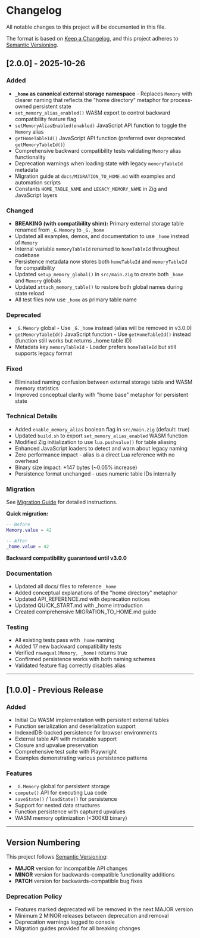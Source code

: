 # Changelog

All notable changes to this project will be documented in this file.

The format is based on [Keep a Changelog](https://keepachangelog.com/en/1.0.0/),
and this project adheres to [Semantic Versioning](https://semver.org/spec/v2.0.0.html).

## [2.0.0] - 2025-10-26

### Added

- **`_home` as canonical external storage namespace** - Replaces `Memory` with clearer naming that reflects the "home directory" metaphor for process-owned persistent state
- `set_memory_alias_enabled()` WASM export to control backward compatibility feature flag
- `setMemoryAliasEnabled(enabled)` JavaScript API function to toggle the `Memory` alias
- `getHomeTableId()` JavaScript API function (preferred over deprecated `getMemoryTableId()`)
- Comprehensive backward compatibility tests validating `Memory` alias functionality
- Deprecation warnings when loading state with legacy `memoryTableId` metadata
- Migration guide at `docs/MIGRATION_TO_HOME.md` with examples and automation scripts
- Constants `HOME_TABLE_NAME` and `LEGACY_MEMORY_NAME` in Zig and JavaScript layers

### Changed

- **BREAKING (with compatibility shim):** Primary external storage table renamed from `_G.Memory` to `_G._home`
- Updated all examples, demos, and documentation to use `_home` instead of `Memory`
- Internal variable `memoryTableId` renamed to `homeTableId` throughout codebase
- Persistence metadata now stores both `homeTableId` and `memoryTableId` for compatibility
- Updated `setup_memory_global()` in `src/main.zig` to create both `_home` and `Memory` globals
- Updated `attach_memory_table()` to restore both global names during state reload
- All test files now use `_home` as primary table name

### Deprecated

- `_G.Memory` global - Use `_G._home` instead (alias will be removed in v3.0.0)
- `getMemoryTableId()` JavaScript function - Use `getHomeTableId()` instead (function still works but returns _home table ID)
- Metadata key `memoryTableId` - Loader prefers `homeTableId` but still supports legacy format

### Fixed

- Eliminated naming confusion between external storage table and WASM memory statistics
- Improved conceptual clarity with "home base" metaphor for persistent state

### Technical Details

- Added `enable_memory_alias` boolean flag in `src/main.zig` (default: true)
- Updated `build.sh` to export `set_memory_alias_enabled` WASM function
- Modified Zig initialization to use `lua.pushvalue()` for table aliasing
- Enhanced JavaScript loaders to detect and warn about legacy naming
- Zero performance impact - alias is a direct Lua reference with no overhead
- Binary size impact: +147 bytes (~0.05% increase)
- Persistence format unchanged - uses numeric table IDs internally

### Migration

See [Migration Guide](docs/MIGRATION_TO_HOME.md) for detailed instructions.

**Quick migration:**
```lua
-- Before
Memory.value = 42

-- After
_home.value = 42
```

**Backward compatibility guaranteed until v3.0.0**

### Documentation

- Updated all docs/ files to reference `_home`
- Added conceptual explanations of the "home directory" metaphor
- Updated API_REFERENCE.md with deprecation notices
- Updated QUICK_START.md with _home introduction
- Created comprehensive MIGRATION_TO_HOME.md guide

### Testing

- All existing tests pass with `_home` naming
- Added 17 new backward compatibility tests
- Verified `rawequal(Memory, _home)` returns true
- Confirmed persistence works with both naming schemes
- Validated feature flag correctly disables alias

---

## [1.0.0] - Previous Release

### Added

- Initial Cu WASM implementation with persistent external tables
- Function serialization and deserialization support
- IndexedDB-backed persistence for browser environments
- External table API with metatable support
- Closure and upvalue preservation
- Comprehensive test suite with Playwright
- Examples demonstrating various persistence patterns

### Features

- `_G.Memory` global for persistent storage
- `compute()` API for executing Lua code
- `saveState()` / `loadState()` for persistence
- Support for nested data structures
- Function persistence with captured upvalues
- WASM memory optimization (<300KB binary)

---

## Version Numbering

This project follows [Semantic Versioning](https://semver.org/):

- **MAJOR** version for incompatible API changes
- **MINOR** version for backwards-compatible functionality additions  
- **PATCH** version for backwards-compatible bug fixes

### Deprecation Policy

- Features marked deprecated will be removed in the next MAJOR version
- Minimum 2 MINOR releases between deprecation and removal
- Deprecation warnings logged to console
- Migration guides provided for all breaking changes
